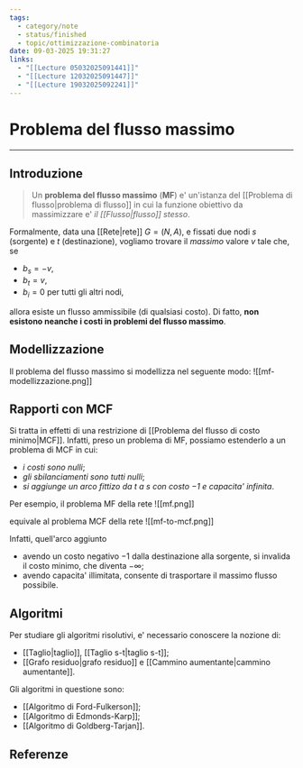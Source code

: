 ```yaml
---
tags:
  - category/note
  - status/finished
  - topic/ottimizzazione-combinatoria
date: 09-03-2025 19:31:27
links:
  - "[[Lecture 05032025091441]]"
  - "[[Lecture 12032025091447]]"
  - "[[Lecture 19032025092241]]"
---
```

# Problema del flusso massimo
---
## Introduzione
> Un **problema del flusso massimo** (**MF**) e' un'istanza del [[Problema di flusso|problema di flusso]] in cui la funzione obiettivo da massimizzare e' _il [[Flusso|flusso]] stesso_.

Formalmente, data una [[Rete|rete]] $G = (N, A)$, e fissati due nodi $s$ (sorgente) e $t$ (destinazione), vogliamo trovare il _massimo_ valore $v$ tale che, se
- $b_{s} = -v$,
- $b_{t} = v$,
- $b_{i} = 0$ per tutti gli altri nodi,

allora esiste un flusso ammissibile (di qualsiasi costo). Di fatto, **non esistono neanche i costi in problemi del flusso massimo**.

## Modellizzazione
Il problema del flusso massimo si modellizza nel seguente modo:
![[mf-modellizzazione.png]]

## Rapporti con MCF
Si tratta in effetti di una restrizione di [[Problema del flusso di costo minimo|MCF]]. Infatti, preso un problema di MF, possiamo estenderlo a un problema di MCF in cui:
- _i costi sono nulli_;
- _gli sbilanciamenti sono tutti nulli_;
- _si aggiunge un arco fittizo da $t$ a $s$ con costo $-1$ e capacita' infinita_.

Per esempio, il problema MF della rete
![[mf.png]]

equivale al problema MCF della rete
![[mf-to-mcf.png]]

Infatti, quell'arco aggiunto
- avendo un costo negativo $-1$ dalla destinazione alla sorgente, si invalida il costo minimo, che diventa $-\infty$;
- avendo capacita' illimitata, consente di trasportare il massimo flusso possibile.

## Algoritmi
Per studiare gli algoritmi risolutivi, e' necessario conoscere la nozione di:
- [[Taglio|taglio]], [[Taglio s-t|taglio s-t]];
- [[Grafo residuo|grafo residuo]] e [[Cammino aumentante|cammino aumentante]].

Gli algoritmi in questione sono:
- [[Algoritmo di Ford-Fulkerson]];
- [[Algoritmo di Edmonds-Karp]];
- [[Algoritmo di Goldberg-Tarjan]].

## Referenze
